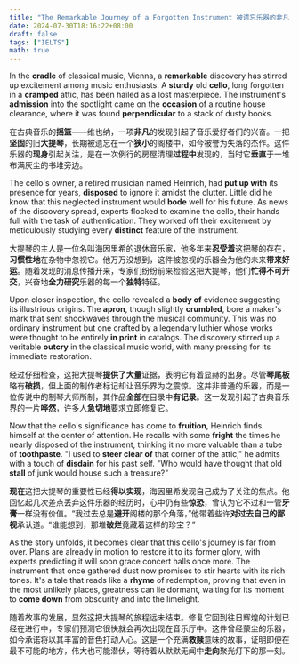 ```yaml
---
title: "The Remarkable Journey of a Forgotten Instrument 被遗忘乐器的非凡旅程"
date: 2024-07-30T18:16:22+08:00
draft: false
tags: ["IELTS"]
math: true
---
```


In the **cradle** of classical music, Vienna, a **remarkable** discovery has stirred up excitement among music enthusiasts. A **sturdy** old **cello**, long forgotten in a **cramped** attic, has been hailed as a lost masterpiece. The instrument's **admission** into the spotlight came on the **occasion** of a routine house clearance, where it was found **perpendicular** to a stack of dusty books.

在古典音乐的**摇篮**——维也纳，一项**非凡**的发现引起了音乐爱好者们的兴奋。一把**坚固**的旧**大提琴**，长期被遗忘在一个**狭小**的阁楼中，如今被誉为失落的杰作。这件乐器的**现身**引起关注，是在一次例行的房屋清理**过程中**发现的，当时它**垂直**于一堆布满灰尘的书堆旁边。

The cello's owner, a retired musician named Heinrich, had **put up with** its presence for years, **disposed** to ignore it amidst the clutter. Little did he know that this neglected instrument would **bode** well for his future. As news of the discovery spread, experts flocked  to examine the cello, their hands full with the task of authentication.  They worked off their excitement by meticulously studying every **distinct** feature of the instrument.

大提琴的主人是一位名叫海因里希的退休音乐家，他多年来**忍受着**这把琴的存在，**习惯性地**在杂物中忽视它。他万万没想到，这件被忽视的乐器会为他的未来**带来好运**。随着发现的消息传播开来，专家们纷纷前来检验这把大提琴，他们**忙得不可开交**，兴奋地**全力研究**乐器的每一个**独特**特征。

Upon closer inspection, the cello revealed a **body of** evidence suggesting its illustrious origins. The **apron**, though slightly **crumbled**, bore a maker's mark that sent shockwaves through the musical community. This was no ordinary instrument but one crafted by a legendary luthier  whose works were thought to be entirely **in print** in catalogs. The discovery stirred up a veritable **outcry** in the classical music world, with many pressing for its immediate restoration.

经过仔细检查，这把大提琴**提供了大量**证据，表明它有着显赫的出身。尽管**琴尾板**略有**破损**，但上面的制作者标记却让音乐界为之震惊。这并非普通的乐器，而是一位传说中的制琴大师所制，其作品**全部**在目录中**有记录**。这一发现引起了古典音乐界的一片**哗然**，许多人**急切地**要求立即修复它。

Now that the cello's significance has come to **fruition**, Heinrich finds himself at the center of attention. He recalls with some **fright** the times he nearly disposed of the instrument, thinking it no more valuable than a tube of **toothpaste**. "I used to **steer clear of** that corner of the attic," he admits with a touch of **disdain** for his past self. "Who would have thought that old **stall** of junk would house such a treasure?"

**现在**这把大提琴的重要性已经**得以实现**，海因里希发现自己成为了关注的焦点。他回忆起几次差点丢弃这件乐器的经历时，心中仍有些**惊恐**，曾认为它不过和一管**牙膏**一样没有价值。“我过去总是**避开**阁楼的那个角落，”他带着些许**对过去自己的鄙视**承认道。“谁能想到，那堆**破烂**竟藏着这样的珍宝？”

As the story unfolds, it becomes clear that this cello's journey is  far from over. Plans are already in motion to restore it to its former  glory, with experts predicting it will soon grace concert halls once  more. The instrument that once gathered dust now promises to stir hearts with its rich tones. It's a tale that reads like a **rhyme** of redemption, proving that even in the most unlikely places, greatness can lie dormant, waiting for its moment to **come down** from obscurity and into the limelight.

随着故事的发展，显然这把大提琴的旅程远未结束。修复它回到往日辉煌的计划已经在进行中，专家们预测它很快就会再次出现在音乐厅中。这件曾经蒙尘的乐器，如今承诺将以其丰富的音色打动人心。这是一个充满**救赎**意味的故事，证明即便在最不可能的地方，伟大也可能潜伏，等待着从默默无闻中**走向**聚光灯下的那一刻。

